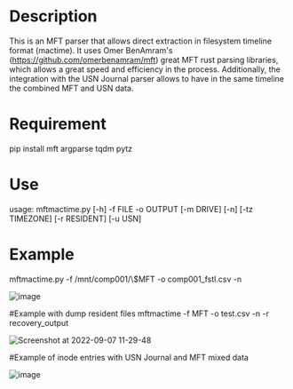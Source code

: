 # Description
This is an MFT parser that allows direct extraction in filesystem timeline format (mactime).
It uses Omer BenAmram's (https://github.com/omerbenamram/mft) great MFT rust parsing libraries, which allows a great speed and efficiency in the process.
Additionally, the integration with the USN Journal parser allows to have in the same timeline the combined MFT and USN data.

# Requirement
pip install mft argparse tqdm pytz

# Use
usage: mftmactime.py [-h] -f FILE -o OUTPUT [-m DRIVE] [-n] [-tz TIMEZONE] [-r RESIDENT] [-u USN] 
                        
# Example
mftmactime.py -f /mnt/comp001/\\$MFT -o comp001_fstl.csv -n

![image](https://user-images.githubusercontent.com/143736/183637088-0089c8c4-ef23-46e1-bbd5-8321422108cb.png)

#Example with dump resident files
mftmactime -f MFT -o test.csv -n -r recovery_output

![Screenshot at 2022-09-07 11-29-48](https://user-images.githubusercontent.com/143736/188844076-9eefc9b7-9801-4c23-a0df-0ef794b92dc1.png)

#Example of inode entries with USN Journal and MFT mixed data

![image](https://user-images.githubusercontent.com/143736/191730418-ba1f5a8d-2ff0-4e88-aa30-236c5169e580.png)

